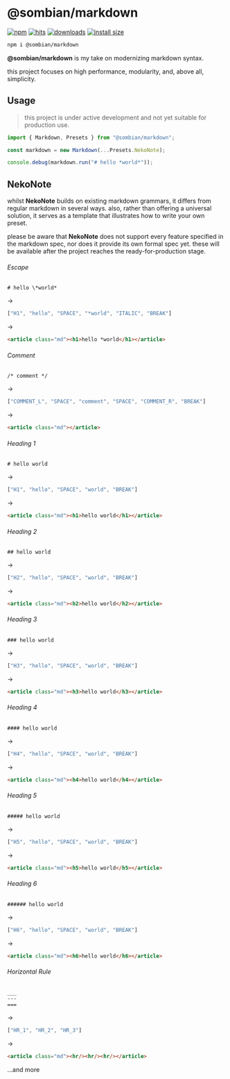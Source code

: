 # @sombian/markdown

[![npm](https://badgen.net/npm/v/@sombian/markdown)](https://www.npmjs.com/package/@sombian/markdown)
[![hits](https://hits.sh/github.com/Sombian/markdown.svg)](https://hits.sh/github.com/Sombian/markdown)
[![downloads](https://badgen.net/npm/dt/@sombian/markdown)](https://www.npmjs.com/package/@sombian/markdown)
[![install size](https://packagephobia.com/badge?p=@sombian/markdown)](https://packagephobia.com/result?p=@sombian/markdown)

```sh
npm i @sombian/markdown
```

**@sombian/markdown** is my take on modernizing markdown syntax.

this project focuses on high performance, modularity, and, above all, simplicity.

## Usage

> this project is under active development and not yet suitable for production use.

```ts
import { Markdown, Presets } from "@sombian/markdown";

const markdown = new Markdown(...Presets.NekoNote);

console.debug(markdown.run("# hello *world*"));
```

## NekoNote

whilst **NekoNote** builds on existing markdown grammars, it differs from regular markdown in several ways. also, rather than offering a universal solution, it serves as a template that illustrates how to write your own preset.

please be aware that **NekoNote** does not support every feature specified in the markdown spec, nor does it provide its own formal spec yet. these will be available after the project reaches the ready-for-production stage.

###### Escape

```
# hello \*world*
```
->
```ts
["H1", "hello", "SPACE", "*world", "ITALIC", "BREAK"]
```
->

```html
<article class="md"><h1>hello *world</h1></article>
```

###### Comment

```
/* comment */
```
->
```ts
["COMMENT_L", "SPACE", "comment", "SPACE", "COMMENT_R", "BREAK"]
```
->
```html
<article class="md"></article>
```

###### Heading 1

```
# hello world
```
->
```ts
["H1", "hello", "SPACE", "world", "BREAK"]
```
->
```html
<article class="md"><h1>hello world</h1></article>
```

###### Heading 2

```
## hello world
```
->
```ts
["H2", "hello", "SPACE", "world", "BREAK"]
```
->
```html
<article class="md"><h2>hello world</h2></article>
```

###### Heading 3

```
### hello world
```
->
```ts
["H3", "hello", "SPACE", "world", "BREAK"]
```
->
```html
<article class="md"><h3>hello world</h3></article>
```

###### Heading 4

```
#### hello world
```
->
```ts
["H4", "hello", "SPACE", "world", "BREAK"]
```
->
```html
<article class="md"><h4>hello world</h4></article>
```

###### Heading 5

```
##### hello world
```
->
```ts
["H5", "hello", "SPACE", "world", "BREAK"]
```
->
```html
<article class="md"><h5>hello world</h5></article>
```

###### Heading 6

```
###### hello world
```
->
```ts
["H6", "hello", "SPACE", "world", "BREAK"]
```
->
```html
<article class="md"><h6>hello world</h6></article>
```

###### Horizontal Rule

```
___
---
===
```
->
```ts
["HR_1", "HR_2", "HR_3"]
```
->
```html
<article class="md"><hr/><hr/><hr/></article>
```

...and more
